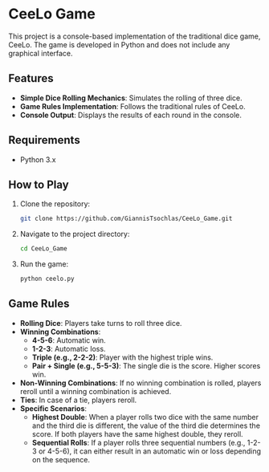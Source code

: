 
# CeeLo Game

This project is a console-based implementation of the traditional dice game, CeeLo. The game is developed in Python and does not include any graphical interface.

## Features
- **Simple Dice Rolling Mechanics**: Simulates the rolling of three dice.
- **Game Rules Implementation**: Follows the traditional rules of CeeLo.
- **Console Output**: Displays the results of each round in the console.

## Requirements
- Python 3.x

## How to Play
1. Clone the repository:
   ```sh
   git clone https://github.com/GiannisTsochlas/CeeLo_Game.git
   ```
2. Navigate to the project directory:
   ```sh
   cd CeeLo_Game
   ```
3. Run the game:
   ```sh
   python ceelo.py
   ```

## Game Rules
- **Rolling Dice**: Players take turns to roll three dice.
- **Winning Combinations**:
  - **4-5-6**: Automatic win.
  - **1-2-3**: Automatic loss.
  - **Triple (e.g., 2-2-2)**: Player with the highest triple wins.
  - **Pair + Single (e.g., 5-5-3)**: The single die is the score. Higher scores win.
- **Non-Winning Combinations**: If no winning combination is rolled, players reroll until a winning combination is achieved.
- **Ties**: In case of a tie, players reroll.
- **Specific Scenarios**:
  - **Highest Double**: When a player rolls two dice with the same number and the third die is different, the value of the third die determines the score. If both players have the same highest double, they reroll.
  - **Sequential Rolls**: If a player rolls three sequential numbers (e.g., 1-2-3 or 4-5-6), it can either result in an automatic win or loss depending on the sequence.

